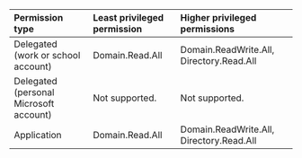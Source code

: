|Permission type|Least privileged permission|Higher privileged permissions|
|:---|:---|:---|
|Delegated (work or school account)|Domain.Read.All|Domain.ReadWrite.All, Directory.Read.All|
|Delegated (personal Microsoft account)|Not supported.|Not supported.|
|Application|Domain.Read.All|Domain.ReadWrite.All, Directory.Read.All|

